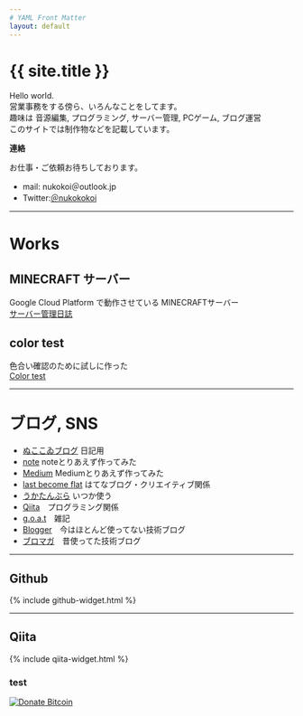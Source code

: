 ```yaml
---
# YAML Front Matter
layout: default
---
```


# {{ site.title }}
Hello world.  
営業事務をする傍ら、いろんなことをしてます。  
趣味は 音源編集, プログラミング, サーバー管理, PCゲーム, ブログ運営  
このサイトでは制作物などを記載しています。

**連絡**

お仕事・ご依頼お待ちしております。

- mail: nukokoi＠outlook.jp
- Twitter:<a href="https://twitter.com/nukokokoi">＠nukokokoi</a>

- - -

# Works

## MINECRAFT サーバー
Google Cloud Platform で動作させている MINECRAFTサーバー  
[サーバー管理日誌](/minecraft/)
<!--
![MINECRAFT SERVER](/MINECRAFT.png)
-->

## color test
色合い確認のために試しに作った  
[Color test](/colortest/)

- - -

# ブログ, SNS

- [ぬここゐブログ](http://nukokoi.blog.jp) 日記用
- [note](https://note.mu/nukokoi) noteとりあえず作ってみた
- [Medium](https://medium.com/@eu1) Mediumとりあえず作ってみた
- [last become flat](https://lied4u.hatenablog.jp/) はてなブログ・クリエイティブ関係
- [うかたんぶら](https://yumeminuko.tumblr.com/) いつか使う
- [Qiita](http://qiita.com/nukokoi)　プログラミング関係
- [g.o.a.t](https://alpine.goat.me/)　雑記
- [Blogger](https://d0x0b.blogspot.com)　今はほとんど使ってない技術ブログ
- [ブロマガ](http://ch.nicovideo.jp/ukah)　昔使ってた技術ブログ

- - -

## Github

{% include github-widget.html %}

- - -

## Qiita

{% include qiita-widget.html %}

### test

[![Donate Bitcoin](https://img.shields.io/badge/donate-Bitcoin-orange.svg)](http://nukokoi.github.io/donate-bitcoin/)
